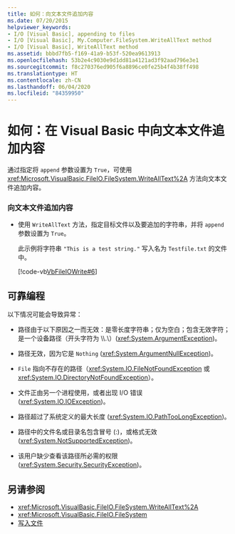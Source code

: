 ```yaml
---
title: 如何：向文本文件追加内容
ms.date: 07/20/2015
helpviewer_keywords:
- I/O [Visual Basic], appending to files
- I/O [Visual Basic], My.Computer.FileSystem.WriteAllText method
- I/O [Visual Basic], WriteAllText method
ms.assetid: bbbd7fb5-f169-41a9-b53f-520ea9613913
ms.openlocfilehash: 53b2e4c9030e9d1dd81a4121ad3f92aad796e3e1
ms.sourcegitcommit: f8c270376ed905f6a8896ce0fe25b4f4b38ff498
ms.translationtype: HT
ms.contentlocale: zh-CN
ms.lasthandoff: 06/04/2020
ms.locfileid: "84359950"
---
```

# <a name="how-to-append-to-text-files-in-visual-basic"></a>如何：在 Visual Basic 中向文本文件追加内容

通过指定将 `append` 参数设置为 `True`，可使用 <xref:Microsoft.VisualBasic.FileIO.FileSystem.WriteAllText%2A> 方法向文本文件追加内容。  
  
### <a name="to-append-to-a-text-file"></a>向文本文件追加内容  
  
- 使用 `WriteAllText` 方法，指定目标文件以及要追加的字符串，并将 `append` 参数设置为 `True`。  
  
     此示例将字符串 `"This is a test string."` 写入名为 `Testfile.txt` 的文件中。  
  
     [!code-vb[VbFileIOWrite#6](~/samples/snippets/visualbasic/VS_Snippets_VBCSharp/VbFileIOWrite/VB/Class1.vb#6)]  
  
## <a name="robust-programming"></a>可靠编程  

 以下情况可能会导致异常：  
  
- 路径由于以下原因之一而无效：是零长度字符串；仅为空白；包含无效字符；是一个设备路径（开头字符为 \\\\.\\）(<xref:System.ArgumentException>)。  
  
- 路径无效，因为它是 `Nothing` (<xref:System.ArgumentNullException>)。  
  
- `File` 指向不存在的路径（<xref:System.IO.FileNotFoundException> 或 <xref:System.IO.DirectoryNotFoundException>）。  
  
- 文件正由另一个进程使用，或者出现 I/O 错误 (<xref:System.IO.IOException>)。  
  
- 路径超过了系统定义的最大长度 (<xref:System.IO.PathTooLongException>)。  
  
- 路径中的文件名或目录名包含冒号 (:)，或格式无效 (<xref:System.NotSupportedException>)。  
  
- 该用户缺少查看该路径所必需的权限 (<xref:System.Security.SecurityException>)。  
  
## <a name="see-also"></a>另请参阅

- <xref:Microsoft.VisualBasic.FileIO.FileSystem.WriteAllText%2A>
- <xref:Microsoft.VisualBasic.FileIO.FileSystem>
- [写入文件](writing-to-files.md)
